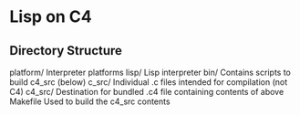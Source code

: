 Lisp on C4
==========

Directory Structure
-------------------

platform/             Interpreter platforms
  lisp/               Lisp interpreter
    bin/              Contains scripts to build c4_src (below)
    c_src/            Individual .c files intended for compilation (not C4)
    c4_src/           Destination for bundled .c4 file containing contents of above
    Makefile          Used to build the c4_src contents
